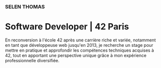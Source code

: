 ### SELEN THOMAS
# Software Developer | 42 Paris

En reconversion à l'école 42 après une carrière riche et variée, notamment en tant que développeuse web jusqu'en 2013, je recherche un stage pour mettre en pratique et approfondir les compétences techniques acquises à 42, tout en apportant une perspective unique grâce à mon expérience professionnelle diversifiée.

<!--
**selenthomas/selenthomas** is a ✨ _special_ ✨ repository because its `README.md` (this file) appears on your GitHub profile.

Here are some ideas to get you started:

- 🔭 I’m currently working on ...
- 🌱 I’m currently learning ...
- 👯 I’m looking to collaborate on ...
- 🤔 I’m looking for help with ...
- 💬 Ask me about ...
- 📫 How to reach me: ...
- 😄 Pronouns: ...
- ⚡ Fun fact: ...
-->
